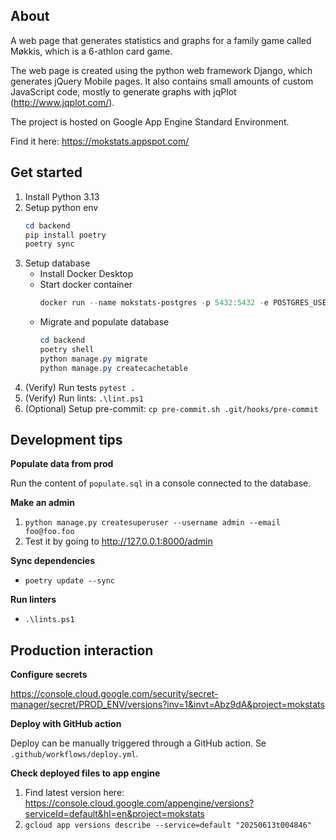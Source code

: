 ## About

A web page that generates statistics and graphs for a family game called Møkkis, which is a 6-athlon card game.

The web page is created using the python web framework Django, which generates jQuery Mobile pages. It also contains small amounts of custom JavaScript code, mostly to generate graphs with jqPlot (http://www.jqplot.com/).

The project is hosted on Google App Engine Standard Environment.

Find it here: https://mokstats.appspot.com/


## Get started

1. Install Python 3.13
2. Setup python env
     ``` powershell
     cd backend
     pip install poetry
     poetry sync
     ```
3. Setup database
   - Install Docker Desktop
   - Start docker container
     ``` powershell
     docker run --name mokstats-postgres -p 5432:5432 -e POSTGRES_USER=mokstats -e POSTGRES_PASSWORD=mokstats -e POSTGRES_DB=mokstats -d postgres:17
     ```
   - Migrate and populate database
     ``` powershell
     cd backend
     poetry shell
     python manage.py migrate
     python manage.py createcachetable
     ```
4. (Verify) Run tests `pytest .`
5. (Verify) Run lints: `.\lint.ps1`
6. (Optional) Setup pre-commit: `cp pre-commit.sh .git/hooks/pre-commit`


## Development tips

**Populate data from prod**

Run the content of `populate.sql` in a console connected to the database.

**Make an admin**

1. `python manage.py createsuperuser --username admin --email foo@foo.foo`
2. Test it by going to http://127.0.0.1:8000/admin

**Sync dependencies**

- `poetry update --sync`

**Run linters**

- `.\lints.ps1`


## Production interaction

**Configure secrets**

https://console.cloud.google.com/security/secret-manager/secret/PROD_ENV/versions?inv=1&invt=Abz9dA&project=mokstats

**Deploy with GitHub action**

Deploy can be manually triggered through a GitHub action. Se `.github/workflows/deploy.yml`.

**Check deployed files to app engine**

1. Find latest version here: https://console.cloud.google.com/appengine/versions?serviceId=default&hl=en&project=mokstats
2. `gcloud app versions describe --service=default "20250613t004846"`
